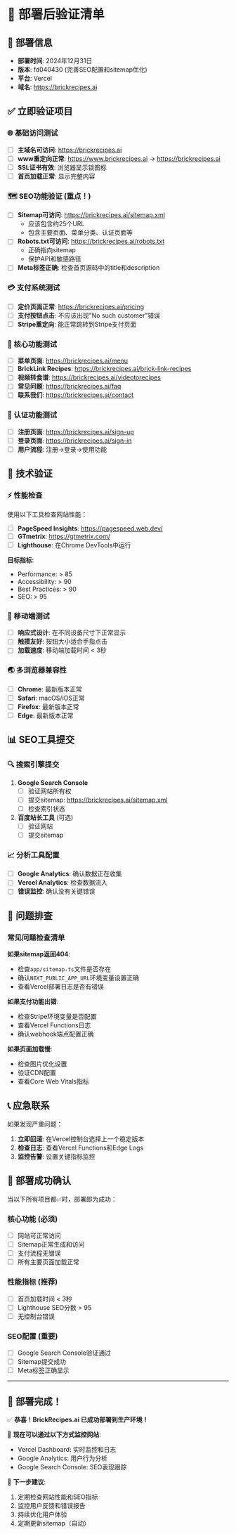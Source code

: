 # 🚀 部署后验证清单

## 📅 部署信息
- **部署时间**: 2024年12月31日
- **版本**: fd040430 (完善SEO配置和sitemap优化)
- **平台**: Vercel
- **域名**: https://brickrecipes.ai

## ✅ 立即验证项目

### 🌐 基础访问测试
- [ ] **主域名可访问**: https://brickrecipes.ai
- [ ] **www重定向正常**: https://www.brickrecipes.ai → https://brickrecipes.ai
- [ ] **SSL证书有效**: 浏览器显示锁图标
- [ ] **首页加载正常**: 显示完整内容

### 🗺️ SEO功能验证 (重点！)
- [ ] **Sitemap可访问**: https://brickrecipes.ai/sitemap.xml
  - 应该包含约25个URL
  - 包含主要页面、菜单分类、认证页面等
- [ ] **Robots.txt可访问**: https://brickrecipes.ai/robots.txt
  - 正确指向sitemap
  - 保护API和敏感路径
- [ ] **Meta标签正确**: 检查首页源码中的title和description

### 💳 支付系统测试
- [ ] **定价页面正常**: https://brickrecipes.ai/pricing
- [ ] **支付按钮点击**: 不应该出现"No such customer"错误
- [ ] **Stripe重定向**: 能正常跳转到Stripe支付页面

### 🔧 核心功能测试
- [ ] **菜单页面**: https://brickrecipes.ai/menu
- [ ] **BrickLink Recipes**: https://brickrecipes.ai/brick-link-recipes
- [ ] **视频转食谱**: https://brickrecipes.ai/videotorecipes
- [ ] **常见问题**: https://brickrecipes.ai/faq
- [ ] **联系我们**: https://brickrecipes.ai/contact

### 🔐 认证功能测试
- [ ] **注册页面**: https://brickrecipes.ai/sign-up
- [ ] **登录页面**: https://brickrecipes.ai/sign-in
- [ ] **用户流程**: 注册→登录→使用功能

## 🔧 技术验证

### ⚡ 性能检查
使用以下工具检查网站性能：
- [ ] **PageSpeed Insights**: https://pagespeed.web.dev/
- [ ] **GTmetrix**: https://gtmetrix.com/
- [ ] **Lighthouse**: 在Chrome DevTools中运行

**目标指标**:
- Performance: > 85
- Accessibility: > 90
- Best Practices: > 90
- SEO: > 95

### 📱 移动端测试
- [ ] **响应式设计**: 在不同设备尺寸下正常显示
- [ ] **触摸友好**: 按钮大小适合手指点击
- [ ] **加载速度**: 移动端加载时间 < 3秒

### 🌏 多浏览器兼容性
- [ ] **Chrome**: 最新版本正常
- [ ] **Safari**: macOS/iOS正常
- [ ] **Firefox**: 最新版本正常
- [ ] **Edge**: 最新版本正常

## 📊 SEO工具提交

### 🔍 搜索引擎提交
1. **Google Search Console**
   - [ ] 验证网站所有权
   - [ ] 提交sitemap: https://brickrecipes.ai/sitemap.xml
   - [ ] 检查索引状态

2. **百度站长工具** (可选)
   - [ ] 验证网站
   - [ ] 提交sitemap

### 📈 分析工具配置
- [ ] **Google Analytics**: 确认数据正在收集
- [ ] **Vercel Analytics**: 检查数据流入
- [ ] **错误监控**: 确认没有关键错误

## 🚨 问题排查

### 常见问题检查清单

**如果sitemap返回404**:
- 检查`app/sitemap.ts`文件是否存在
- 确认`NEXT_PUBLIC_APP_URL`环境变量设置正确
- 查看Vercel部署日志是否有错误

**如果支付功能出错**:
- 检查Stripe环境变量是否配置
- 查看Vercel Functions日志
- 确认webhook端点配置正确

**如果页面加载慢**:
- 检查图片优化设置
- 验证CDN配置
- 查看Core Web Vitals指标

## 📞 应急联系

如果发现严重问题：
1. **立即回滚**: 在Vercel控制台选择上一个稳定版本
2. **检查日志**: 查看Vercel Functions和Edge Logs
3. **监控告警**: 设置关键指标监控

## 🎯 部署成功确认

当以下所有项目都✅时，部署即为成功：

### 核心功能 (必须)
- [ ] 网站可正常访问
- [ ] Sitemap正常生成和访问
- [ ] 支付流程无错误
- [ ] 所有主要页面加载正常

### 性能指标 (推荐)
- [ ] 首页加载时间 < 3秒
- [ ] Lighthouse SEO分数 > 95
- [ ] 无控制台错误

### SEO配置 (重要)
- [ ] Google Search Console验证通过
- [ ] Sitemap提交成功
- [ ] Meta标签正确显示

---

## 🎉 部署完成！

✅ **恭喜！BrickRecipes.ai 已成功部署到生产环境！**

🌟 **现在可以通过以下方式监控网站**:
- Vercel Dashboard: 实时监控和日志
- Google Analytics: 用户行为分析
- Google Search Console: SEO表现跟踪

🚀 **下一步建议**:
1. 定期检查网站性能和SEO指标
2. 监控用户反馈和错误报告
3. 持续优化用户体验
4. 定期更新sitemap（自动） 